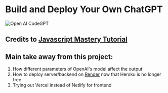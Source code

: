 # Build and Deploy Your Own ChatGPT
![Open AI CodeGPT](https://i.ibb.co/LS4DRhb/image-257.png)

## Credits to [Javascript Mastery Tutorial](https://www.youtube.com/watch?v=2FeymQoKvrk)

## Main take away from this project:
1. How different parameters of OpenAI's model affect the output
2. How to deploy server/backend on [Render](https://render.com/) now that Heroku is no longer free
3. Trying out Vercel instead of Netlify for frontend